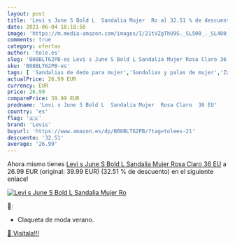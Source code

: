 ```yaml
---
layout: post
title: 'Levi s June S Bold L  Sandalia Mujer  Ro al 32.51 % de descuento'
date: 2021-06-04 18:18:58
image: 'https://m.media-amazon.com/images/I/21tVZgThU9S._SL500_._SL400_.jpg'
comments: true
category: ofertas
author: 'tole.es'
slug: 'B08BLT62PB-es Levi s June S Bold L Sandalia Mujer Rosa Claro 36 EU'
sku: 'B08BLT62PB-es'
tags: [ 'Sandalias de dedo para mujer','Sandalias y palas de mujer','Zapatos','Zapatos para mujer','Zapatos y complementos','levis','sandalia', ]
actualPrice: 26.99 EUR
currency: EUR
price: 26.99
comparePrice: 39.99 EUR
prodname: 'Levi s June S Bold L  Sandalia Mujer  Rosa Claro  36 EU'
country: 'es'
flag: '🇪🇸'
brand: 'Levis'
buyurl: 'https://www.amazon.es/dp/B08BLT62PB/?tag=tolees-21'
descuento: '32.51'
average: '26.99'
---
```


Ahora mismo tienes [Levi s June S Bold L  Sandalia Mujer  Rosa Claro  36 EU](https://www.amazon.es/dp/B08BLT62PB/?tag=tolees-21) a 26.99 EUR (original: 39.99 EUR) (32.51 %  de descuento) en el siguiente enlace!

[![Levi s June S Bold L  Sandalia Mujer  Ro](https://m.media-amazon.com/images/I/21tVZgThU9S._SL500_._SL400_.jpg)](https://www.amazon.es/dp/B08BLT62PB/?tag=tolees-21)

🔎:

- Claqueta de moda verano.

[🛒 Visítala!!!](https://www.amazon.es/dp/B08BLT62PB/?tag=tolees-21)
